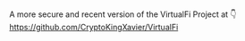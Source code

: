 A more secure and recent version of the VirtualFi Project at 👇
https://github.com/CryptoKingXavier/VirtualFi
